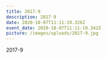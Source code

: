 ```yaml
---
title: 2017-9
description: 2017-9
date: 2020-10-07T11:11:19.326Z
event_date: 2020-10-07T11:11:19.342Z
picture: /images/uploads/2017-9.jpg
---
```

2017-9